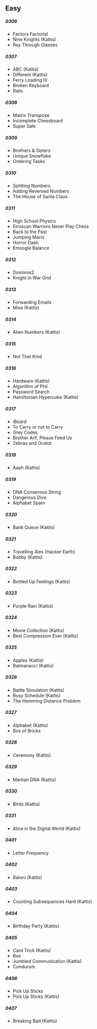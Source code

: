 ## Easy

##### 0306
* Factors Factorial
* Nine Knights (Kattis)
* Ray Through Glasses

##### 0307
* ABC (Kattis)
* Different (Kattis)
* Ferry Loading IV
* Broken Keyboard
* Rails

##### 0308
* Matrix Transpose
* Incomplete Chessboard
* Super Sale

##### 0309
* Brothers & Sisters
* Unique Snowflake
* Ordering Tasks

##### 0310
* Splitting Numbers
* Adding Reversed Numbers
* The House of Santa Claus

##### 0311
* High School Physics
* Etruscan Warriors Never Play Chess
* Back to the Past
* Jumping Mario
* Horror Dash
* Emoogle Balance

##### 0312
* Dominos2
* Knight in War Grid

##### 0313
* Forwarding Emails
* Misa (Kattis)

##### 0314
* Alien Numbers (Kattis)

##### 0315
* Not That Kind

##### 0316
* Hardware (Kattis)
* Algorithm of Phil
* Password Search
* Hamiltonian Hypercube (Kattis)

##### 0317
* iBoard
* To Carry or not to Carry
* Grey Codes
* Brother Arif, Please Feed Us
* Zebras and Ocelot

##### 0318
* Aaah (Kattis)

##### 0319
* DNA Consensus String
* Dangerous Dive
* Alphabet Spam

##### 0320
* Bank Queue (Kattis)

##### 0321
* Travelling Alex (Hacker Earth)
* Bobby (Kattis)

##### 0322
* Bottled Up Feelings (Kattis)

##### 0323
* Purple Rain (Kattis)

##### 0324
* Movie Collection (Kattis)
* Best Compression Ever (Kattis)

##### 0325
* Apples (Kattis)
* Batmanacci (Kattis)

##### 0326
* Battle Simulation (Kattis)
* Busy Schedule (Kattis)
* The Hamming Distance Problem

##### 0327
* Alphabet (Kattis)
* Box of Bricks

##### 0328
* Ceremony (Kattis)

##### 0329
* Martian DNA (Kattis)

##### 0330
* Birds (Kattis)

##### 0331
* Alice in the Digital World (Kattis)

##### 0401
* Letter Frequency

##### 0402
* Baloni (Kattis)

##### 0403
* Counting Subsequences Hard (Kattis)

##### 0404
* Birthday Party (Kattis)

##### 0405
* Card Trick (Kattis)
* Box
* Jumbled Communication (Kattis)
* Condurum

##### 0406
* Pick Up Sticks
* Pick Up Sticks (Kattis)

##### 0407
* Breaking Bad (Kattis)
